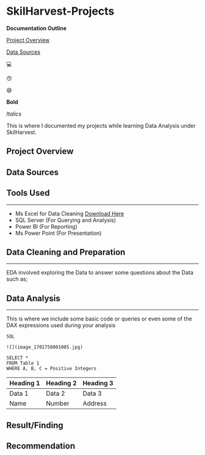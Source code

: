 # SkilHarvest-Projects

**Documentation Outline**

[Project Overview](#project-overview)

[Data Sources](#data-sources)

💻 

😙

😄

**Bold**

*Italics*


This is where I documented my projects while learning Data Analysis under SkilHarvest.

## Project Overview

## Data Sources

## Tools Used
---
- Ms Excel for Data Cleaning [Download Here](https://www.microsoft.com)
- SQL Server (For Querying and Analysis)
- Power BI (For Reporting)
- Ms Power Point (For Presentation)

 ## Data Cleaning and Preparation
 ---

EDA involved exploring the Data to answer some questions about the Data such as;

## Data Analysis
---
This is where we include some basic code or queries or even some of the DAX expressions used during your analysis

```
SQL

![](image_1701758001085.jpg)

SELECT *
FROM Table 1
WHERE A, B, C = Positive Integers

```

|Heading 1 | Heading 2 | Heading 3|
|----------|-----------|----------|
|Data 1| Data 2| Data 3|
|Name| Number| Address|

## Result/Finding


## Recommendation

